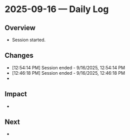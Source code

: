 # 2025-09-16 — Daily Log

## Overview
- Session started.

## Changes
- [12:54:14 PM] Session ended - 9/16/2025, 12:54:14 PM
- [12:46:18 PM] Session ended - 9/16/2025, 12:46:18 PM
- 

## Impact
- 

## Next
- 
